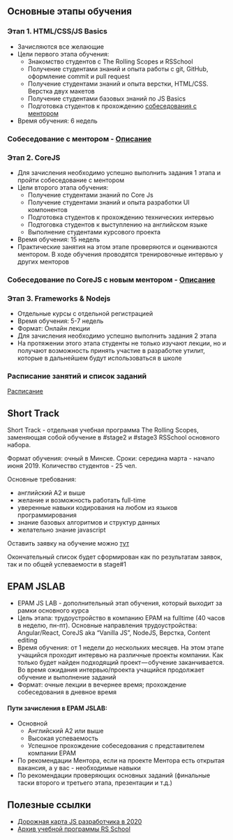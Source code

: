 ## Основные этапы обучения
### Этап 1. HTML/CSS/JS Basics
- Зачисляются все желающие
- Цели первого этапа обучения:
    - Знакомство студентов с The Rolling Scopes и RSSchool
    - Получение студентами знаний и опыта работы с git, GitHub, оформление commit и pull request
    - Получение студентами знаний и опыта верстки, HTML/CSS. Верстка двух макетов
    - Получение студентами базовых знаний по JS Basics
    - Подготовка студентов к прохождению [собеседования с ментором](technical-screening.md)
- Время обучения: 6 недель

### Собеседование с ментором - [Описание](technical-screening.md)

### Этап 2. CoreJS
- Для зачисления необходимо успешно выполнить задания 1 этапа и пройти собеседование с ментором
- Цели второго этапа обучения:
    - Получение студентами знаний по Core Js
    - Получение студентами знаний и опыта разработки UI компонентов
    - Подготовка студентов к прохождению технических интервью
    - Подтоговка студентов к выступлению на английском языке
    - Выполнение студентами курсового проекта
- Время обучения: 15 недель
- Практические занятия на этом этапе проверяются и оцениваются ментором. В ходе обучения проводятся тренировочные интервью у других менторов

### Собеседование по CoreJS с новым ментором - [Описание](https://github.com/rolling-scopes-school/tasks/blob/master/tasks/interview-corejs.md)

### Этап 3. Frameworks & Nodejs
- Отдельные курсы с отдельной регистрацией
- Время обучения: 5-7 недель
- Формат: Онлайн лекции
- Для зачисления необходимо успешно выполнить задания 2 этапа
- На протяжении этого этапа студенты не только изучают лекции, но и получают возможность принять участие в разработке утилит, которые в дальнейшем будут использоваться в школе

### Расписание занятий и список заданий

[Расписание](https://docs.google.com/spreadsheets/d/1oM2O8DtjC0HodB3j7hcIResaWBw8P18tXkOl1ymelvE/edit#gid=0)

## Short Track
Short Track - отдельная учебная программа The Rolling Scopes, заменяющая собой обучение в #stage2 и #stage3 RSSchool основного набора.

Формат обучения: очный в Минске.
Сроки: середина марта - начало июня 2019.
Количество студентов - 25 чел.

Основные требования:
  - английский A2 и выше
  - желание и возможность работать full-time
  - уверенные навыки кодирования на любом из языков программирования
  - знание базовых алгоритмов и структур данных
  - желательно знание javascript

Оставить заявку на обучение можно [тут](https://docs.google.com/forms/d/e/1FAIpQLScBDdG844Y68TT7l-Gp-oovMbTZ8J2iK7PYnTPLWod6GlLepw/viewform)

Окончательный список будет сформирован как по результатам заявок, так и по общей успеваемости в stage#1

## EPAM JSLAB
- EPAM JS LAB - дополнительный этап обучения, который выходит за рамки основного курса
- Цель этапа: трудоустройство в компанию EPAM на fulltime (40 часов в неделю, пн-пт). Основные направления трудоустройства: Angular/React, CoreJS aka “Vanilla JS”, NodeJS, Верстка, Content editing
- Время обучения: от 1 недели до нескольких месяцев. На этом этапе учащийся проходит интервью на различные проекты компании. Как только будет найден подходящий проект — обучение заканчивается. Во время ожидания интервью/проекта учащийся продолжает обучение и выполнение заданий
- Формат: очные лекции в вечернее время; прохождение собеседования в дневное время

#### Пути зачисления в EPAM JSLAB:
- Основной
    - Английский А2 или выше
    - Высокая успеваемость
    - Успешное прохождение собеседования с представителем компании EPAM
- По рекомендации Ментора, если на проекте Ментора есть открытая вакансия, а у вас - необходимые навыки
- По рекомендации проверяющих основных заданий (финальные таски второго и третьего этапа, презентации и т.д.)

## Полезные ссылки 
- [Дорожная карта JS разработчика в 2020](https://github.com/kamranahmedse/developer-roadmap)
- [Архив учебной программы RS School](https://github.com/rolling-scopes-school/lectures)
